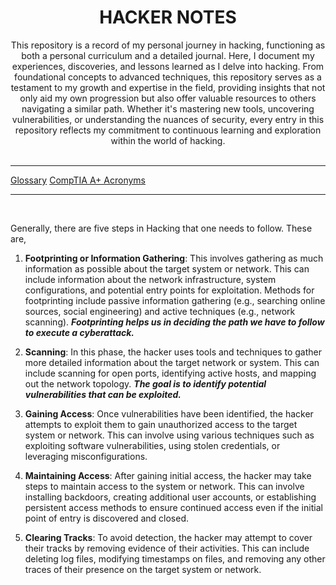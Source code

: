 <h1 align="center"> HACKER NOTES </h1>

<div align="center">This repository is a record of my personal journey in hacking, functioning as both a personal curriculum and a detailed journal. Here, I document my experiences, discoveries, and lessons learned as I delve into hacking. From foundational concepts to advanced techniques, this repository serves as a testament to my growth and expertise in the field, providing insights that not only aid my own progression but also offer valuable resources to others navigating a similar path. Whether it's mastering new tools, uncovering vulnerabilities, or understanding the nuances of security, every entry in this repository reflects my commitment to continuous learning and exploration within the world of hacking.</div>

<br>
<hr>

<a href="https://github.com/codenvibes/hackernotes/blob/master/notes/glossary.md">Glossary</a>
<a href="https://getcertified.ecpi.edu/wp-content/uploads/2018/03/CompTIA-APlus-901-Acronyms.pdf">CompTIA A+ Acronyms</a>


<hr>
<br>

Generally, there are five steps in Hacking that one needs to follow. These are,

1. **Footprinting or Information Gathering**: This involves gathering as much information as possible about the target system or network. This can include information about the network infrastructure, system configurations, and potential entry points for exploitation. Methods for footprinting include passive information gathering (e.g., searching online sources, social engineering) and active techniques (e.g., network scanning). ***Footprinting helps us in deciding the path we have to follow to execute a cyberattack.***

2. **Scanning**: In this phase, the hacker uses tools and techniques to gather more detailed information about the target network or system. This can include scanning for open ports, identifying active hosts, and mapping out the network topology. ***The goal is to identify potential vulnerabilities that can be exploited.***

3. **Gaining Access**: Once vulnerabilities have been identified, the hacker attempts to exploit them to gain unauthorized access to the target system or network. This can involve using various techniques such as exploiting software vulnerabilities, using stolen credentials, or leveraging misconfigurations.

4. **Maintaining Access**: After gaining initial access, the hacker may take steps to maintain access to the system or network. This can involve installing backdoors, creating additional user accounts, or establishing persistent access methods to ensure continued access even if the initial point of entry is discovered and closed.

5. **Clearing Tracks**: To avoid detection, the hacker may attempt to cover their tracks by removing evidence of their activities. This can include deleting log files, modifying timestamps on files, and removing any other traces of their presence on the target system or network.

<br>
